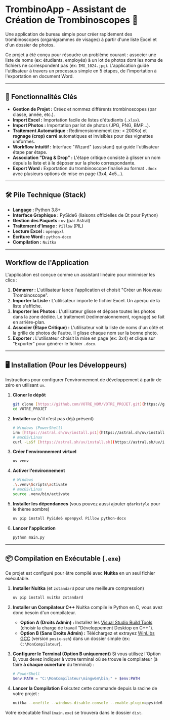 # TrombinoApp - Assistant de Création de Trombinoscopes 📸

Une application de bureau simple pour créer rapidement des trombinoscopes (organigrammes de visages) à partir d'une liste Excel et d'un dossier de photos.

Ce projet a été conçu pour résoudre un problème courant : associer une liste de noms (ex: étudiants, employés) à un lot de photos dont les noms de fichiers ne correspondent pas (ex: `IMG_1024.jpg`). L'application guide l'utilisateur à travers un processus simple en 5 étapes, de l'importation à l'exportation en document Word.

---

## 🚀 Fonctionnalités Clés

* **Gestion de Projet :** Créez et nommez différents trombinoscopes (par classe, année, etc.).
* **Import Excel :** Importation facile de listes d'étudiants (`.xlsx`).
* **Import Photos :** Importation par lot de photos (JPG, PNG, BMP...).
* **Traitement Automatique :** Redimensionnement (ex: < 200Ko) et **rognage (crop) carré** automatiques et invisibles pour des vignettes uniformes.
* **Workflow Intuitif :** Interface "Wizard" (assistant) qui guide l'utilisateur étape par étape.
* **Association "Drag & Drop" :** L'étape critique consiste à glisser un nom depuis la liste et à le déposer sur la photo correspondante.
* **Export Word :** Exportation du trombinoscope finalisé au format `.docx` avec plusieurs options de mise en page (3x4, 4x5...).

---

## 🛠️ Pile Technique (Stack)

* **Langage :** Python 3.8+
* **Interface Graphique :** PySide6 (liaisons officielles de Qt pour Python)
* **Gestion des Paquets :** `uv` (par Astral)
* **Traitement d'Image :** `Pillow` (PIL)
* **Lecture Excel :** `openpyxl`
* **Écriture Word :** `python-docx`
* **Compilation :** `Nuitka`

---

## Workflow de l'Application

L'application est conçue comme un assistant linéaire pour minimiser les clics :

1.  **Démarrer :** L'utilisateur lance l'application et choisit "Créer un Nouveau Trombinoscope".
2.  **Importer la Liste :** L'utilisateur importe le fichier Excel. Un aperçu de la liste s'affiche.
3.  **Importer les Photos :** L'utilisateur glisse et dépose toutes les photos dans la zone dédiée. Le traitement (redimensionnement, rognage) se fait en arrière-plan.
4.  **Associer (Étape Critique) :** L'utilisateur voit la liste de noms d'un côté et la grille de photos de l'autre. Il glisse chaque nom sur la bonne photo.
5.  **Exporter :** L'utilisateur choisit la mise en page (ex: 3x4) et clique sur "Exporter" pour générer le fichier `.docx`.

---

## 🖥️ Installation (Pour les Développeurs)

Instructions pour configurer l'environnement de développement à partir de zéro en utilisant `uv`.

1.  **Cloner le dépôt**
    ```bash
    git clone [https://github.com/VOTRE_NOM/VOTRE_PROJET.git](https://github.com/VOTRE_NOM/VOTRE_PROJET.git)
    cd VOTRE_PROJET
    ```

2.  **Installer `uv`** (s'il n'est pas déjà présent)
    ```bash
    # Windows (PowerShell)
    irm [https://astral.sh/uv/install.ps1](https://astral.sh/uv/install.ps1) | iex
    # macOS/Linux
    curl -LsSf [https://astral.sh/uv/install.sh](https://astral.sh/uv/install.sh) | sh
    ```

3.  **Créer l'environnement virtuel**
    ```bash
    uv venv
    ```

4.  **Activer l'environnement**
    ```bash
    # Windows
    .\.venv\Scripts\activate
    # macOS/Linux
    source .venv/bin/activate
    ```

5.  **Installer les dépendances** (vous pouvez aussi ajouter `qdarkstyle` pour le thème sombre)
    ```bash
    uv pip install PySide6 openpyxl Pillow python-docx
    ```

6.  **Lancer l'application**
    ```bash
    python main.py
    ```

---

## 📦 Compilation en Exécutable (`.exe`)

Ce projet est configuré pour être compilé avec **Nuitka** en un seul fichier exécutable.

1.  **Installer Nuitka** (et `zstandard` pour une meilleure compression)
    ```bash
    uv pip install nuitka zstandard
    ```

2.  **Installer un Compilateur C++**
    Nuitka compile le Python en C, vous avez donc besoin d'un compilateur.

    * **Option A (Droits Admin) :** Installez les [Visual Studio Build Tools](https://visualstudio.microsoft.com/fr/downloads/) (choisir la charge de travail "Développement Desktop en C++").
    * **Option B (Sans Droits Admin) :** Téléchargez et extrayez [WinLibs GCC](https://github.com/brechtsanders/winlibs_mingw/releases) (version `posix-seh`) dans un dossier simple (ex: `C:\MonCompilateur`).

3.  **Configurer le Terminal (Option B uniquement)**
    Si vous utilisez l'Option B, vous devez indiquer à votre terminal où se trouve le compilateur (à faire **à chaque ouverture** du terminal) :
    ```powershell
    # PowerShell
    $env:PATH = "C:\MonCompilateur\mingw64\bin;" + $env:PATH
    ```

4.  **Lancer la Compilation**
    Exécutez cette commande depuis la racine de votre projet :
    ```bash
    nuitka --onefile --windows-disable-console --enable-plugin=pyside6 --output-dir=dist main.py
    ```

Votre exécutable final (`main.exe`) se trouvera dans le dossier `dist`.
